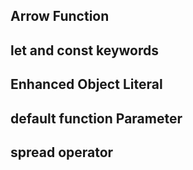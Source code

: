 ## Arrow Function
## let and const keywords
## Enhanced Object Literal
## default function Parameter
## spread operator